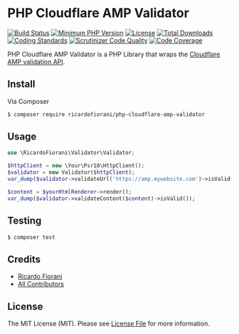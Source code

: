 # PHP Cloudflare AMP Validator
[![Build Status](https://api.travis-ci.org/ricardofiorani/php-cloudflare-amp-validator.svg?branch=master)](http://travis-ci.org/ricardofiorani/php-cloudflare-amp-validator)
[![Minimum PHP Version](https://img.shields.io/packagist/php-v/ricardofiorani/php-cloudflare-amp-validator.svg)](https://php.net/)
[![License](https://poser.pugx.org/ricardofiorani/php-cloudflare-amp-validator/license.png)](https://packagist.org/packages/ricardofiorani/php-cloudflare-amp-validator)
[![Total Downloads](https://poser.pugx.org/ricardofiorani/php-cloudflare-amp-validator/d/total.png)](https://packagist.org/packages/ricardofiorani/php-cloudflare-amp-validator)
[![Coding Standards](https://img.shields.io/badge/cs-PSR--4-yellow.svg)](https://github.com/php-fig-rectified/fig-rectified-standards)
[![Scrutinizer Code Quality](https://scrutinizer-ci.com/g/ricardofiorani/php-cloudflare-amp-validator/badges/quality-score.png?b=master)](https://scrutinizer-ci.com/g/ricardofiorani/php-cloudflare-amp-validator/?branch=master)
[![Code Coverage](https://scrutinizer-ci.com/g/ricardofiorani/php-cloudflare-amp-validator/badges/coverage.png?b=master)](https://scrutinizer-ci.com/g/ricardofiorani/php-cloudflare-amp-validator/?branch=master)

PHP Cloudflare AMP Validator is a PHP Library that wraps the [Cloudflare AMP validation API](https://blog.cloudflare.com/amp-validator-api/).

## Install

Via Composer

``` bash
$ composer require ricardofiorani/php-cloudflare-amp-validator
```

## Usage
``` php
use \RicardoFiorani\Validator\Validator;

$httpClient = new \Your\Psr18\HttpClient();
$validator = new Validator($httpClient);
var_dump($validator->validateUrl('https://amp.mywebsite.com')->isValid());

$content = $yourHtmlRenderer->render();
var_dump($validator->validateContent($content)->isValid());

```

## Testing

``` bash
$ composer test
```

## Credits
- [Ricardo Fiorani](https://github.com/ricardofiorani)
- [All Contributors](https://github.com/ricardofiorani/php-cloudflare-amp-validator/graphs/contributors)

## License

The MIT License (MIT). Please see [License File](LICENSE.md) for more information.